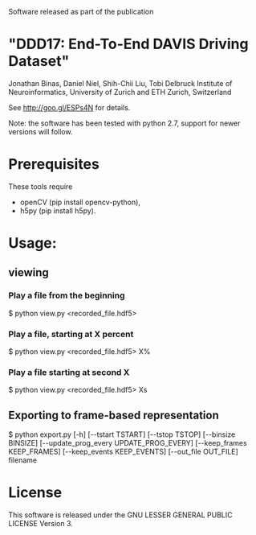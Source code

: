 
Software released as part of the publication

# "DDD17: End-To-End DAVIS Driving Dataset"
Jonathan Binas, Daniel Niel, Shih-Chii Liu, Tobi Delbruck
Institute of Neuroinformatics, University of Zurich and ETH Zurich, Switzerland

See http://goo.gl/ESPs4N for details.

Note: the software has been tested with python 2.7, support for newer versions will follow.


# Prerequisites

These tools require
 * openCV (pip install opencv-python),
 * h5py (pip install h5py).


# Usage:

## viewing

### Play a file from the beginning
$ python view.py <recorded_file.hdf5>

### Play a file, starting at X percent
$ python view.py <recorded_file.hdf5> X%

### Play a file starting at second X
$ python view.py <recorded_file.hdf5> Xs


## Exporting to frame-based representation

$ python export.py [-h] [--tstart TSTART] [--tstop TSTOP] [--binsize BINSIZE]
                 [--update_prog_every UPDATE_PROG_EVERY]
                 [--keep_frames KEEP_FRAMES] [--keep_events KEEP_EVENTS]
                 [--out_file OUT_FILE]
                 filename


# License

This software is released under the GNU LESSER GENERAL PUBLIC LICENSE Version 3.

